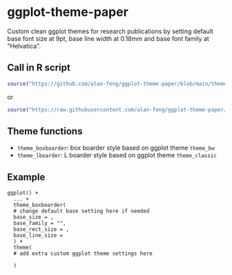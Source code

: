 # ggplot-theme-paper
Custom clean ggplot themes for research publications by setting default base font size at 9pt, base line width at 0.18mm and base font family at "Helvatica".

## Call in R script
```r
source("https://github.com/alan-feng/ggplot-theme-paper/blob/main/theme4paper.R?raw=TRUE")
```
or 
```r
source("https://raw.githubusercontent.com/alan-feng/ggplot-theme-paper/main/theme4paper.R")
```

## Theme functions
- `theme_boxboarder`: box boarder style based on ggplot theme `theme_bw`
- `theme_lboarder`: L boarder style based on ggplot theme `theme_classic`

## Example
```
ggplot() +
  ... +
  theme_boxboarder(
  # change default base setting here if needed
  base_size = ,
  base_family = "",
  base_rect_size = ,
  base_line_size =
  ) +
  theme(
  # add extra custom ggplot theme settings here
  
  )
```
